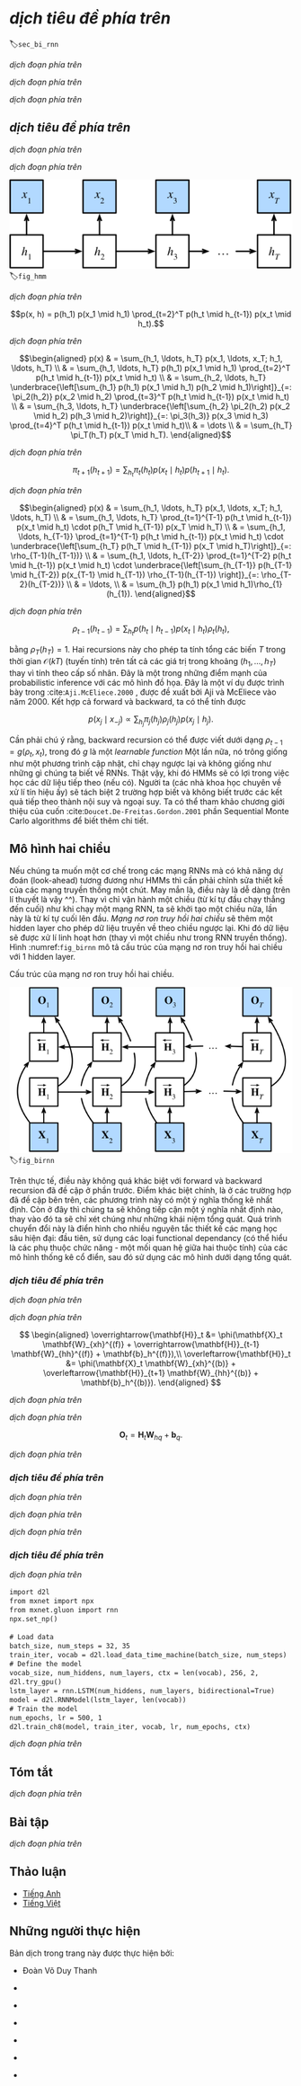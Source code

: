 <!-- ===================== Bắt đầu dịch Phần 1 ==================== -->
<!-- ========================================= REVISE PHẦN 1 - BẮT ĐẦU =================================== -->

<!--
# Bidirectional Recurrent Neural Networks
-->

# *dịch tiêu đề phía trên*
:label:`sec_bi_rnn`


<!--
So far we assumed that our goal is to model the next word given what we have seen so far, e.g., in the context of a time series or in the context of a language model.
While this is a typical scenario, it is not the only one we might encounter.
To illustrate the issue, consider the following three tasks of filling in the blanks in a text:
-->

*dịch đoạn phía trên*

<!--
1. `I am _____`
2. `I am _____ very hungry.`
3. `I am _____ very hungry, I could eat half a pig.`
-->

*dịch đoạn phía trên*

<!--
Depending on the amount of information available, we might fill the blanks with very different words such as "happy", "not", and "very".
Clearly the end of the phrase (if available) conveys significant information about which word to pick.
A sequence model that is incapable of taking advantage of this will perform poorly on related tasks.
For instance, to do well in named entity recognition (e.g., to recognize whether "Green" refers to "Mr. Green" or to the color) longer-range context is equally vital.
To get some inspiration for addressing the problem let us take a detour to graphical models.
-->

*dịch đoạn phía trên*

<!-- ===================== Kết thúc dịch Phần 1 ===================== -->

<!-- ===================== Bắt đầu dịch Phần 2 ===================== -->

<!--
## Dynamic Programming
-->

## *dịch tiêu đề phía trên*

<!--
This section serves to illustrate the dynamic programming problem.
The specific technical details do not matter for understanding the deep learning counterpart but they help in motivating why one might use deep learning and why one might pick specific architectures.
-->

*dịch đoạn phía trên*

<!--
If we want to solve the problem using graphical models we could for instance design a latent variable model as follows.
We assume that there exists some latent variable $h_t$ which governs the emissions $x_t$ that we observe via $p(x_t \mid h_t)$.
Moreover, the transitions $h_t \to h_{t+1}$ are given by some state transition probability $p(h_t+1 \mid h_{t})$.
The graphical model is then a Hidden Markov Model (HMM) as in :numref:`fig_hmm`.
-->

*dịch đoạn phía trên*

<!--
![ Hidden Markov Model. ](../img/hmm.svg)
-->

![*dịch chú thích ảnh phía trên*](../img/hmm.svg)
:label:`fig_hmm`

<!--
Thus, for a sequence of $T$ observations we have the following joint probability distribution over observed and hidden states:
-->

*dịch đoạn phía trên*

$$p(x, h) = p(h_1) p(x_1 \mid h_1) \prod_{t=2}^T p(h_t \mid h_{t-1}) p(x_t \mid h_t).$$

<!--
Now assume that we observe all $x_i$ with the exception of some $x_j$ and it is our goal to compute $p(x_j \mid x^{-j})$, where $x^{-j} = (x_1, x_2, \ldots, x_{j-1})$.
To accomplish this we need to sum over all possible choices of $h = (h_1, \ldots, h_T)$.
In case $h_i$ can take on $k$ distinct values, this means that we need to sum over $k^T$ terms---mission impossible!
Fortunately there is an elegant solution for this: dynamic programming.
To see how it works, consider summing over the first two hidden variable $h_1$ and $h_2$.
This yields:
-->

*dịch đoạn phía trên*


$$\begin{aligned}
    p(x) & = \sum_{h_1, \ldots, h_T} p(x_1, \ldots, x_T; h_1, \ldots, h_T) \\
    & = \sum_{h_1, \ldots, h_T} p(h_1) p(x_1 \mid h_1) \prod_{t=2}^T p(h_t \mid h_{t-1}) p(x_t \mid h_t) \\
    & = \sum_{h_2, \ldots, h_T} \underbrace{\left[\sum_{h_1} p(h_1) p(x_1 \mid h_1) p(h_2 \mid h_1)\right]}_{=: \pi_2(h_2)}
    p(x_2 \mid h_2) \prod_{t=3}^T p(h_t \mid h_{t-1}) p(x_t \mid h_t) \\
    & = \sum_{h_3, \ldots, h_T} \underbrace{\left[\sum_{h_2} \pi_2(h_2) p(x_2 \mid h_2) p(h_3 \mid h_2)\right]}_{=: \pi_3(h_3)}
    p(x_3 \mid h_3) \prod_{t=4}^T p(h_t \mid h_{t-1}) p(x_t \mid h_t)\\
    & = \dots \\
    & = \sum_{h_T} \pi_T(h_T) p(x_T \mid h_T).
\end{aligned}$$


<!--
In general we have the *forward recursion* as
-->

*dịch đoạn phía trên*


$$\pi_{t+1}(h_{t+1}) = \sum_{h_t} \pi_t(h_t) p(x_t \mid h_t) p(h_{t+1} \mid h_t).$$


<!--
The recursion is initialized as $\pi_1(h_1) = p(h_1)$.
In abstract terms this can be written as $\pi_{t+1} = f(\pi_t, x_t)$, where $f$ is some learnable function.
This looks very much like the update equation in the hidden variable models we discussed so far in the context of RNNs.
Entirely analogously to the forward recursion, we can also start a backward recursion.
This yields:
-->

*dịch đoạn phía trên*


$$\begin{aligned}
    p(x) & = \sum_{h_1, \ldots, h_T} p(x_1, \ldots, x_T; h_1, \ldots, h_T) \\
    & = \sum_{h_1, \ldots, h_T} \prod_{t=1}^{T-1} p(h_t \mid h_{t-1}) p(x_t \mid h_t) \cdot p(h_T \mid h_{T-1}) p(x_T \mid h_T) \\
    & = \sum_{h_1, \ldots, h_{T-1}} \prod_{t=1}^{T-1} p(h_t \mid h_{t-1}) p(x_t \mid h_t) \cdot
    \underbrace{\left[\sum_{h_T} p(h_T \mid h_{T-1}) p(x_T \mid h_T)\right]}_{=: \rho_{T-1}(h_{T-1})} \\
    & = \sum_{h_1, \ldots, h_{T-2}} \prod_{t=1}^{T-2} p(h_t \mid h_{t-1}) p(x_t \mid h_t) \cdot
    \underbrace{\left[\sum_{h_{T-1}} p(h_{T-1} \mid h_{T-2}) p(x_{T-1} \mid h_{T-1}) \rho_{T-1}(h_{T-1}) \right]}_{=: \rho_{T-2}(h_{T-2})} \\
    & = \ldots, \\
    & = \sum_{h_1} p(h_1) p(x_1 \mid h_1)\rho_{1}(h_{1}).
\end{aligned}$$


<!--
We can thus write the *backward recursion* as
-->

*dịch đoạn phía trên*


$$\rho_{t-1}(h_{t-1})= \sum_{h_{t}} p(h_{t} \mid h_{t-1}) p(x_{t} \mid h_{t}) \rho_{t}(h_{t}),$$

<!-- ===================== Kết thúc dịch Phần 2 ===================== -->

<!-- ===================== Bắt đầu dịch Phần 3 ===================== -->

<!--
with initialization $\rho_T(h_T) = 1$.
These two recursions allow us to sum over $T$ variables in $\mathcal{O}(kT)$ (linear) time over all values of $(h_1, \ldots, h_T)$ rather than in exponential time.
This is one of the great benefits of the probabilistic inference with graphical models.
It is a very special instance of the :cite:`Aji.McEliece.2000` proposed in 2000 by Aji and McEliece.
Combining both forward and backward pass, we are able to compute
-->

bằng $\rho_T(h_T) = 1$.
Hai recursions này cho phép ta tính tổng các biến $T$ trong thời gian $\mathcal{O}(kT)$ (tuyến tính) trên tất cả các giá trị trong khoảng $(h_1, \ldots, h_T)$ thay vì tính theo cấp số nhân. 
Đây là một trong những điểm mạnh của probabilistic inference với các mô hình đồ họa.
Đây là một ví dụ được trình bày trong :cite:`Aji.McEliece.2000` , được đề xuất bởi Aji và McEliece vào năm 2000. 
Kết hợp cả forward và backward, ta có thể tính được


$$p(x_j \mid x_{-j}) \propto \sum_{h_j} \pi_j(h_j) \rho_j(h_j) p(x_j \mid h_j).$$


<!--
Note that in abstract terms the backward recursion can be written as $\rho_{t-1} = g(\rho_t, x_t)$, where $g$ is a learnable function.
Again, this looks very much like an update equation, just running backwards unlike what we have seen so far in RNNs.
Indeed, HMMs benefit from knowing future data when it is available.
Signal processing scientists distinguish between the two cases of knowing and not knowing future observations as interpolation v.s. extrapolation.
See the introductory chapter of the book by :cite:`Doucet.De-Freitas.Gordon.2001` on sequential Monte Carlo algorithms for more details.
-->

Cần phải chú ý rằng, backward recursion có thể được viết dưới dạng $\rho_{t-1} = g(\rho_t, x_t)$, trong đó $g$ là một *learnable function*
Một lần nữa, nó trông giống như một phương trình cập nhật, chỉ chạy ngược lại và không giống như những gì chúng ta biết về RNNs.
Thật vậy, khi đó HMMs sẽ có lợi trong việc học các dữ liệu tiếp theo (nếu có).
Người ta (các nhà khoa học chuyên về xử lí tín hiệu ấy) sẽ tách biệt 2 trường hợp biết và không biết trước các kết quả tiếp theo thành nội suy và ngoại suy.
Ta có thể tham khảo chương giới thiệu của cuốn :cite:`Doucet.De-Freitas.Gordon.2001` phần Sequential Monte Carlo algorithms để biết thêm chi tiết. 

<!-- ========================================= REVISE PHẦN 1 - KẾT THÚC ===================================-->

<!-- ========================================= REVISE PHẦN 2 - BẮT ĐẦU ===================================-->

<!--
## Bidirectional Model
-->

## Mô hình hai chiều

<!--
If we want to have a mechanism in RNNs that offers comparable look-ahead ability as in HMMs, we need to modify the recurrent net design that we have seen so far.
Fortunately, this is easy conceptually.
Instead of running an RNN only in the forward mode starting from the first symbol, we start another one from the last symbol running from back to front.
*Bidirectional recurrent neural networks* add a hidden layer that passes information in a backward direction to more flexibly process such information.
:numref:`fig_birnn` illustrates the architecture of a bidirectional recurrent neural network with a single hidden layer.
-->

Nếu chúng ta muốn một cơ chế trong các mạng RNNs mà có khả năng dự đoán (look-ahead) tương đương như HMMs thì cần phải chỉnh sửa thiết kế của các mạng truyền thống một chút.
May mắn là, điều này là dễ dàng (trên lí thuyết là vậy ^^).
Thay vì chỉ vận hành một chiều (từ kí tự đầu chạy thẳng đến cuối) như khi chạy một mạng RNN, ta sẽ khởi tạo một chiều nữa, lần này là từ kí tự cuối lên đầu.
*Mạng nơ ron truy hồi hai chiều* sẽ thêm một hidden layer cho phép dữ liệu truyền về theo chiều ngược lại. Khi đó dữ liệu sẽ được xử lí linh hoạt hơn (thay vì một chiều như trong RNN truyền thống).
Hình :numref:`fig_birnn` mô tả cấu trúc của mạng nơ ron truy hồi hai chiều với 1 hidden layer.

<!--
![ Architecture of a bidirectional recurrent neural network. ](../img/birnn.svg)
--> Cấu trúc của mạng nơ ron truy hồi hai chiều.

![*dịch chú thích ảnh phía trên*](../img/birnn.svg)
:label:`fig_birnn`

<!--
In fact, this is not too dissimilar to the forward and backward recursion we encountered above.
The main distinction is that in the previous case these equations had a specific statistical meaning.
Now they are devoid of such easily accessible interpretation and we can just treat them as generic functions.
This transition epitomizes many of the principles guiding the design of modern deep networks: 
first, use the type of functional dependencies of classical statistical models, and then use the models in a generic form.
-->

Trên thực tế, điều này không quá khác biệt với forward và backward recursion đã đề cập ở phần trước.
Điểm khác biệt chính, là ở các trường hợp đã đề cập bên trên, các phương trình này có một ý nghĩa thống kê nhất định. 
Còn ở đây thì chúng ta sẽ không tiếp cận một ý nghĩa nhất định nào, thay vào đó ta sẽ chỉ xét chúng như những khái niệm tổng quát.
Quá trình chuyển đổi này là điển hình cho nhiều nguyên tắc thiết kế các mạng học sâu hiện đại:
đầu tiên, sử dụng các loại functional dependancy (có thể hiểu là các phụ thuộc chức năng - một mối quan hệ giữa hai thuộc tính) của các mô hình thống kê cổ điển, sau đó sử dụng các mô hình dưới dạng tổng quát.

<!-- ===================== Kết thúc dịch Phần 3 ===================== -->

<!-- ===================== Bắt đầu dịch Phần 4 ===================== -->

<!--
### Definition
-->

### *dịch tiêu đề phía trên*

<!--
Bidirectional RNNs were introduced by :cite:`Schuster.Paliwal.1997`.
For a detailed discussion of the various architectures see also the paper by :cite:`Graves.Schmidhuber.2005`.
Let us look at the specifics of such a network.
-->

*dịch đoạn phía trên*

<!--
For a given timestep $t$, the minibatch input is $\mathbf{X}_t \in \mathbb{R}^{n \times d}$ (number of examples: $n$, number of inputs: $d$) and the ßßhidden layer activation function is $\phi$.
In the bidirectional architecture, we assume that the forward and backward hidden states for this timestep are 
$\overrightarrow{\mathbf{H}}_t  \in \mathbb{R}^{n \times h}$ and $\overleftarrow{\mathbf{H}}_t  \in \mathbb{R}^{n \times h}$ respectively.
Here $h$ indicates the number of hidden units.
We compute the forward and backward hidden state updates as follows:
-->

*dịch đoạn phía trên*


$$
\begin{aligned}
\overrightarrow{\mathbf{H}}_t &= \phi(\mathbf{X}_t \mathbf{W}_{xh}^{(f)} + \overrightarrow{\mathbf{H}}_{t-1} \mathbf{W}_{hh}^{(f)}  + \mathbf{b}_h^{(f)}),\\
\overleftarrow{\mathbf{H}}_t &= \phi(\mathbf{X}_t \mathbf{W}_{xh}^{(b)} + \overleftarrow{\mathbf{H}}_{t+1} \mathbf{W}_{hh}^{(b)}  + \mathbf{b}_h^{(b)}).
\end{aligned}
$$


<!--
Here, the weight parameters 
$\mathbf{W}_{xh}^{(f)} \in \mathbb{R}^{d \times h}, \mathbf{W}_{hh}^{(f)} \in \mathbb{R}^{h \times h}, \mathbf{W}_{xh}^{(b)} \in \mathbb{R}^{d \times h}, \text{ and } \mathbf{W}_{hh}^{(b)} \in \mathbb{R}^{h \times h}$, and bias parameters $\mathbf{b}_h^{(f)} \in \mathbb{R}^{1 \times h} \text{ and } \mathbf{b}_h^{(b)} \in \mathbb{R}^{1 \times h}$ 
are all model parameters.
-->

*dịch đoạn phía trên*

<!--
Then we concatenate the forward and backward hidden states $\overrightarrow{\mathbf{H}}_t$ and $\overleftarrow{\mathbf{H}}_t$ 
to obtain the hidden state $\mathbf{H}_t \in \mathbb{R}^{n \times 2h}$ and feed it to the output layer.
In deep bidirectional RNNs, the information is passed on as *input* to the next bidirectional layer.
Last, the output layer computes the output $\mathbf{O}_t \in \mathbb{R}^{n \times q}$ (number of outputs: $q$):
-->

*dịch đoạn phía trên*


$$\mathbf{O}_t = \mathbf{H}_t \mathbf{W}_{hq} + \mathbf{b}_q.$$


<!--
Here, the weight parameter $\mathbf{W}_{hq} \in \mathbb{R}^{2h \times q}$ and the bias parameter $\mathbf{b}_q \in \mathbb{R}^{1 \times q}$ are the model parameters of the output layer.
The two directions can have different numbers of hidden units.
-->

*dịch đoạn phía trên*

<!-- ===================== Kết thúc dịch Phần 4 ===================== -->

<!-- ===================== Bắt đầu dịch Phần 5 ===================== -->

<!--
### Computational Cost and Applications
-->

### *dịch tiêu đề phía trên*

<!--
One of the key features of a bidirectional RNN is that information from both ends of the sequence is used to estimate the output.
That is, we use information from both future and past observations to predict the current one (a smoothing scenario).
In the case of language models this is not quite what we want.
After all, we do not have the luxury of knowing the next to next symbol when predicting the next one.
Hence, if we were to use a bidirectional RNN naively we would not get a very good accuracy: during training we have past and future data to estimate the present.
During test time we only have past data and thus poor accuracy (we will illustrate this in an experiment below).
-->

*dịch đoạn phía trên*

<!--
To add insult to injury, bidirectional RNNs are also exceedingly slow.
The main reasons for this are that they require both a forward and a backward pass and that the backward pass is dependent on the outcomes of the forward pass.
Hence, gradients will have a very long dependency chain.
-->

*dịch đoạn phía trên*


<!--
In practice bidirectional layers are used very sparingly and only for a narrow set of applications, such as filling in missing words, annotating tokens 
(e.g., for named entity recognition), or encoding sequences wholesale as a step in a sequence processing pipeline (e.g., for machine translation).
In short, handle with care!
-->

*dịch đoạn phía trên*

<!-- ===================== Kết thúc dịch Phần 5 ===================== -->

<!-- ===================== Bắt đầu dịch Phần 6 ===================== -->

<!-- ========================================= REVISE PHẦN 2 - KẾT THÚC ===================================-->

<!-- ========================================= REVISE PHẦN 3 - BẮT ĐẦU ===================================-->

<!--
### Training a Bidirectional RNN for the Wrong Application
-->

### *dịch tiêu đề phía trên*

<!--
If we were to ignore all advice regarding the fact that bidirectional LSTMs use past and future data and simply apply it to language models, we will get estimates with acceptable perplexity.
Nonetheless, the ability of the model to predict future symbols is severely compromised as the example below illustrates.
Despite reasonable perplexity, it only generates gibberish even after many iterations.
We include the code below as a cautionary example against using them in the wrong context.
-->

*dịch đoạn phía trên*


```{.python .input}
import d2l
from mxnet import npx
from mxnet.gluon import rnn
npx.set_np()

# Load data
batch_size, num_steps = 32, 35
train_iter, vocab = d2l.load_data_time_machine(batch_size, num_steps)
# Define the model
vocab_size, num_hiddens, num_layers, ctx = len(vocab), 256, 2, d2l.try_gpu()
lstm_layer = rnn.LSTM(num_hiddens, num_layers, bidirectional=True)
model = d2l.RNNModel(lstm_layer, len(vocab))
# Train the model
num_epochs, lr = 500, 1
d2l.train_ch8(model, train_iter, vocab, lr, num_epochs, ctx)
```


<!--
The output is clearly unsatisfactory for the reasons described above.
For a discussion of more effective uses of bidirectional models, please see the sentiment classification in :numref:`sec_sentiment_rnn`.
-->

*dịch đoạn phía trên*

<!--
## Summary
-->

## Tóm tắt

<!--
* In bidirectional recurrent neural networks, the hidden state for each timestep is simultaneously determined by the data prior to and after the current timestep.
* Bidirectional RNNs bear a striking resemblance with the forward-backward algorithm in graphical models.
* Bidirectional RNNs are mostly useful for sequence embedding and the estimation of observations given bidirectional context.
* Bidirectional RNNs are very costly to train due to long gradient chains.
-->

*dịch đoạn phía trên*

<!--
## Exercises
-->

## Bài tập

<!--
1. If the different directions use a different number of hidden units, how will the shape of $\mathbf{H}_t$ change?
2. Design a bidirectional recurrent neural network with multiple hidden layers.
3. Implement a sequence classification algorithm using bidirectional RNNs. 
Hint: use the RNN to embed each word and then aggregate (average) all embedded outputs before sending the output into an MLP for classification. 
For instance, if we have $(\mathbf{o}_1, \mathbf{o}_2, \mathbf{o}_3)$, we compute $\bar{\mathbf{o}} = \frac{1}{3} \sum_i \mathbf{o}_i$ first and then use the latter for sentiment classification.
-->

*dịch đoạn phía trên*

<!-- ===================== Kết thúc dịch Phần 6 ===================== -->
<!-- ========================================= REVISE PHẦN 3 - KẾT THÚC ===================================-->

## Thảo luận
* [Tiếng Anh](https://discuss.mxnet.io/t/2370)
* [Tiếng Việt](https://forum.machinelearningcoban.com/c/d2l)

## Những người thực hiện
Bản dịch trong trang này được thực hiện bởi:
<!--
Tác giả của mỗi Pull Request điền tên mình và tên những người review mà bạn thấy
hữu ích vào từng phần tương ứng. Mỗi dòng một tên, bắt đầu bằng dấu `*`.

Lưu ý:
* Nếu reviewer không cung cấp tên, bạn có thể dùng tên tài khoản GitHub của họ
với dấu `@` ở đầu. Ví dụ: @aivivn.

* Tên đầy đủ của các reviewer có thể được tìm thấy tại https://github.com/aivivn/d2l-vn/blob/master/docs/contributors_info.md
-->

* Đoàn Võ Duy Thanh
<!-- Phần 1 -->
*

<!-- Phần 2 -->
*

<!-- Phần 3 -->
*

<!-- Phần 4 -->
*

<!-- Phần 5 -->
*

<!-- Phần 6 -->
*
